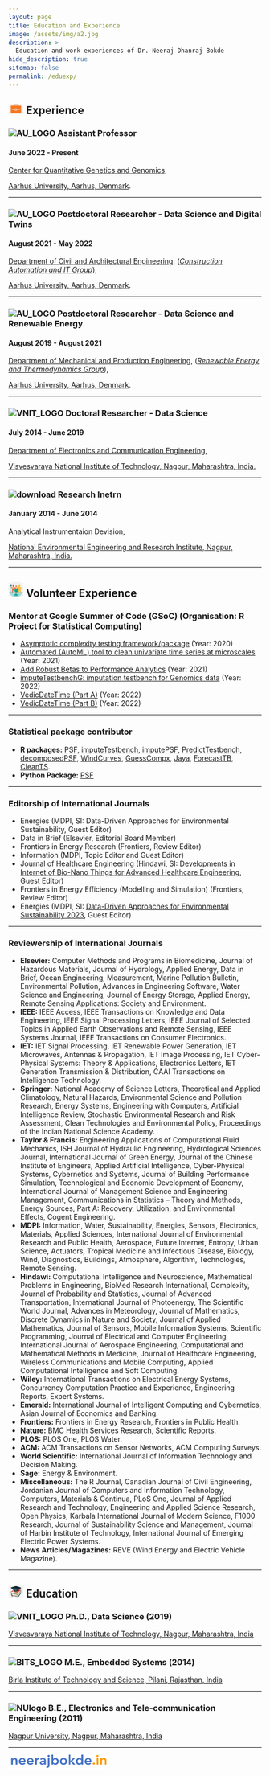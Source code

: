 ```yaml
---
layout: page
title: Education and Experience
image: /assets/img/a2.jpg
description: >
  Education and work experiences of Dr. Neeraj Dhanraj Bokde
hide_description: true
sitemap: false
permalink: /eduexp/
---
```

## <img src="https://raw.githubusercontent.com/neerajdhanraj/NeerajDhanraj/master/images/work.png" width="30">  Experience 

### ![AU_LOGO](https://user-images.githubusercontent.com/10669836/134785307-902c66e4-a553-4b6c-84dc-7bc2acc04bc3.png) Assistant Professor
#### June 2022 - Present

[Center for Quantitative Genetics and Genomics](https://pure.au.dk/portal/en/persons/neeraj-bokde(db26f43b-198c-4ba9-bb47-7d5a34eab6cf).html),

[Aarhus University, Aarhus, Denmark](https://international.au.dk/).

-----


### ![AU_LOGO](https://user-images.githubusercontent.com/10669836/134785307-902c66e4-a553-4b6c-84dc-7bc2acc04bc3.png) Postdoctoral Researcher - Data Science and Digital Twins
#### August 2021 - May 2022

[Department of Civil and Architectural Engineering](https://cae.au.dk/en/), (_[Construction Automation and IT Group](https://cae.au.dk/en/research/key-areas-in-research-and-development/design-and-construction/construction-automation-and-information-technologies/)_),

[Aarhus University, Aarhus, Denmark](https://international.au.dk/).

-----


### ![AU_LOGO](https://user-images.githubusercontent.com/10669836/134785307-902c66e4-a553-4b6c-84dc-7bc2acc04bc3.png) Postdoctoral Researcher - Data Science and Renewable Energy
#### August 2019 - August 2021
[Department of Mechanical and Production Engineering](https://mpe.au.dk/en/), (_[Renewable Energy and Thermodynamics Group](https://mpe.au.dk/en/research/key-areas-in-research-and-development/fluid-mechanics-thermodynamics-and-energy-systems/renewable-energy-and-thermodynamics/)_),

[Aarhus University, Aarhus, Denmark](https://international.au.dk/).

---


### ![VNIT_LOGO](https://user-images.githubusercontent.com/10669836/134785347-b3935408-9b04-4232-9e1b-929db6880ac1.png) Doctoral Researcher - Data Science 
#### July 2014 - June 2019
[Department of Electronics and Communication Engineering](https://vnit.ac.in/ece/),

[Visvesvaraya National Institute of Technology, Nagpur, Maharashtra, India.](https://vnit.ac.in/)

---

### ![download](https://user-images.githubusercontent.com/10669836/134785592-5c941240-68bd-4bff-9b06-2ed49298f873.png) Research Inetrn
#### January 2014 - June 2014
Analytical Instrumentaion Devision,

[National Environmental Engineering and Research Institute, Nagpur, Maharashtra, India.](https://www.neeri.res.in/)

---

## <img src="https://raw.githubusercontent.com/neerajdhanraj/NeerajDhanraj/master/images/vol.png" width="30"> Volunteer Experience

### Mentor at Google Summer of Code (GSoC) (Organisation: R Project for Statistical Computing)
* [Asymptotic complexity testing framework/package](https://summerofcode.withgoogle.com/projects/#4887653356404736) (Year: 2020)
* [Automated (AutoML) tool to clean univariate time series at microscales](https://summerofcode.withgoogle.com/projects/#4626948166254592) (Year: 2021)
* [Add Robust Betas to Performance Analytics](https://summerofcode.withgoogle.com/projects/#5412619369840640) (Year: 2021)
* [imputeTestbenchG: imputation testbench for Genomics data](https://github.com/rstats-gsoc/gsoc2022/wiki/imputeTestbenchG\%3A-imputation-testbench-for-Genomics-data) (Year: 2022)
* [VedicDateTime (Part A)](https://github.com/rstats-gsoc/gsoc2022/wiki/VedicDateTime-\%28Part-A\%29) (Year: 2022)
* [VedicDateTime (Part B)](https://github.com/rstats-gsoc/gsoc2022/wiki/VedicDateTime-\%28Part-B\%29) (Year: 2022)

---

### Statistical package contributor
* **R packages:** [PSF](https://cran.r-project.org/package=PSF), [imputeTestbench](https://cran.r-project.org/package=imputeTestbench), [imputePSF](https://cran.r-project.org/package=imputePSF), [PredictTestbench](http://crantastic.org/packages/PredictTestbench), [decomposedPSF](https://cran.r-project.org/package=decomposedPSF), [WindCurves](https://cran.r-project.org/package=WindCurves), [GuessCompx](https://cran.r-project.org/package=GuessCompx), [Jaya](https://cran.r-project.org/package=Jaya), [ForecastTB](https://cran.r-project.org/package=ForecastTB), [CleanTS](https://cran.r-project.org/package=cleanTS).
* **Python Package:** [PSF](https://pypi.org/project/PSF-Py/)

---

### Editorship of International Journals
* Energies (MDPI, SI: Data-Driven Approaches for Environmental Sustainability, Guest Editor)
* Data in Brief (Elsevier, Editorial Board Member)
* Frontiers in Energy Research (Frontiers, Review Editor)
* Information (MDPI, Topic Editor and Guest Editor)
* Journal of Healthcare Engineering (Hindawi,  SI: [Developments in Internet of Bio-Nano Things for Advanced Healthcare Engineering](https://www.hindawi.com/journals/jhe/si/584579/), Guest Editor)
* Frontiers in Energy Efficiency (Modelling and Simulation) (Frontiers, Review Editor)
* Energies (MDPI, SI: [Data-Driven Approaches for Environmental Sustainability 2023](https://www.mdpi.com/journal/energies/special_issues/NKX8X28I58), Guest Editor)

---

### Reviewership of International Journals
* **Elsevier:** Computer Methods and Programs in Biomedicine, Journal of Hazardous Materials,
Journal of Hydrology, Applied Energy, Data in Brief, Ocean Engineering, Measurement, Marine
Pollution Bulletin, Environmental Pollution, Advances in Engineering Software, Water Science and Engineering,
Journal of Energy Storage, Applied Energy, Remote Sensing Applications: Society and Environment.
* **IEEE:** IEEE Access, IEEE Transactions on Knowledge and Data Engineering, IEEE Signal Processing Letters,
IEEE Journal of Selected Topics in Applied Earth Observations and Remote Sensing, IEEE Systems Journal,
IEEE Transactions on Consumer Electronics.
* **IET:** IET Signal Processing, IET Renewable Power Generation, IET Microwaves, Antennas &
Propagation, IET Image Processing, IET Cyber-Physical Systems: Theory & Applications,
Electronics Letters, IET Generation Transmission & Distribution, CAAI Transactions on Intelligence Technology.
* **Springer:** National Academy of Science Letters, Theoretical and Applied Climatology, Natural
Hazards, Environmental Science and Pollution Research, Energy Systems, Engineering with
Computers, Artificial Intelligence Review, Stochastic Environmental Research and Risk Assessment, Clean Technologies and
Environmental Policy, Proceedings of the Indian National Science Academy.
* **Taylor & Francis:** Engineering Applications of Computational Fluid Mechanics, ISH Journal of
Hydraulic Engineering, Hydrological Sciences Journal, International Journal of Green Energy,
Journal of the Chinese Institute of Engineers, Applied Artificial Intelligence, Cyber-Physical Systems, Cybernetics and Systems,
Journal of Building Performance Simulation, Technological and Economic Development of Economy, International Journal of Management Science and Engineering Management,
Communications in Statistics – Theory and Methods, Energy Sources, Part A: Recovery, Utilization, and Environmental Effects, Cogent Engineering.
* **MDPI:** Information, Water, Sustainability, Energies, Sensors, Electronics, Materials, Applied
Sciences, International Journal of Environmental Research and Public Health, Aerospace,
Future Internet, Entropy, Urban Science, Actuators, Tropical Medicine and Infectious Disease, Biology, Wind, Diagnostics, Buildings, Atmosphere,
Algorithm, Technologies, Remote Sensing.
* **Hindawi:** Computational Intelligence and Neuroscience, Mathematical Problems in
Engineering, BioMed Research International, Complexity, Journal of Probability and Statistics,
Journal of Advanced Transportation, International Journal of Photoenergy, The Scientific
World Journal,  Advances in Meteorology, Journal
of Mathematics, Discrete Dynamics in Nature and Society, Journal of Applied Mathematics, Journal of
Sensors, Mobile Information Systems, Scientific Programming, Journal of Electrical and Computer Engineering,
International Journal of Aerospace Engineering, Computational and Mathematical Methods in Medicine, Journal of Healthcare Engineering, Wireless Communications and Mobile Computing, Applied Computational Intelligence and Soft Computing.
* **Wiley:** International Transactions on Electrical Energy Systems, Concurrency Computation
Practice and Experience, Engineering Reports, Expert Systems.
* **Emerald:** International Journal of Intelligent Computing and Cybernetics, Asian Journal of Economics and Banking.
* **Frontiers:** Frontiers in Energy Research, Frontiers in Public Health.
* **Nature:** BMC Health Services Research, Scientific Reports.
* **PLOS:** PLOS One, PLOS Water.
* **ACM:** ACM Transactions on Sensor Networks, ACM Computing Surveys.
* **World Scientific:** International Journal of Information Technology and Decision Making.
* **Sage:** Energy & Environment.
* **Miscellaneous:** The R Journal, Canadian Journal of Civil Engineering, Jordanian Journal of
Computers and Information Technology, Computers, Materials & Continua, PLoS One, Journal
of Applied Research and Technology, Engineering and Applied Science Research, Open Physics, Karbala International Journal of Modern Science,
F1000 Research, Journal of Sustainability Science and Management, Journal of Harbin Institute of Technology, International Journal of Emerging Electric Power Systems.
* **News Articles/Magazines:** REVE (Wind Energy and Electric Vehicle Magazine).

---

## <img src="https://raw.githubusercontent.com/neerajdhanraj/NeerajDhanraj/master/images/education.png" width="30"> Education

### ![VNIT_LOGO](https://user-images.githubusercontent.com/10669836/134785353-16c68fdb-cb49-4a86-85cc-cd7c3ccd4546.png) Ph.D., Data Science (2019)
[Visvesvaraya National Institute of Technology, Nagpur, Maharashtra, India](https://vnit.ac.in/)

---

### ![BITS_LOGO](https://user-images.githubusercontent.com/10669836/134785358-070831b1-8fd1-41b6-9d81-edd11e6d9ce1.png) M.E., Embedded Systems (2014)
[Birla Institute of Technology and Science, Pilani, Rajasthan, India](https://www.bits-pilani.ac.in/)

---

### ![NUlogo](https://user-images.githubusercontent.com/10669836/188805575-4374f840-e56a-4c67-8b50-04dd6429a680.png) B.E., Electronics and Tele-communication Engineering (2011)
[Nagpur University, Nagpur, Maharashtra, India](https://nagpuruniversity.ac.in/)

---

 [<img src="https://raw.githubusercontent.com/neerajdhanraj/NeerajDhanraj/master/images/LOGO.PNG" width="200">](https://www.neerajbokde.in/)
